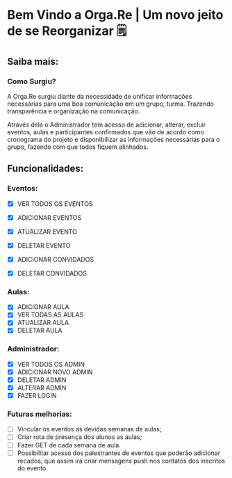 # Bem Vindo a Orga.Re | Um novo jeito de se Reorganizar 🗒

## Saiba mais:
### Como Surgiu?

A Orga.Re surgiu diante da necessidade de unificar informações necessárias para uma boa comunicação em um  grupo, turma. Trazendo transparência e organização na comunicação.

Através dela  o Administrador tem acesso de adicionar, alterar, excluir eventos, aulas e participantes confirmados  que vão de acordo como cronograma do projeto e disponibilizar as informações necessárias para o grupo, fazendo com que todos fiquem alinhados.

## Funcionalidades:

### Eventos:
- [x] VER TODOS OS EVENTOS
- [x] ADICIONAR EVENTOS
- [x] ATUALIZAR EVENTO
- [x] DELETAR EVENTO
- [x] ADICIONAR CONVIDADOS
- [x] DELETAR CONVIDADOS


### Aulas:
- [x] ADICIONAR AULA
- [x] VER TODAS AS AULAS
- [x] ATUALIZAR AULA
- [x] DELETAR AULA

### Administrador:
- [x] VER TODOS OS ADMIN
- [x] ADICIONAR NOVO ADMIN
- [x] DELETAR ADMIN 
- [x] ALTERAR ADMIN
- [x] FAZER LOGIN

### Futuras melhorias:
 
- [ ] Vincular os eventos as devidas semanas de aulas;
- [ ] Criar rota de presença dos alunos as aulas;
- [ ] Fazer GET de cada semana de aula. 
- [ ] Possibilitar acesso dos palestrantes de eventos que poderão adicionar recados, que assim  irá criar mensagens push nos contatos dos inscritos do evento.

